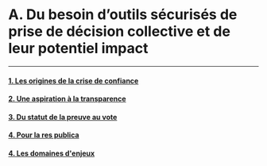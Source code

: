  # A. Du besoin d’outils sécurisés de prise de décision collective et de leur potentiel impact
 ---
#### [1. Les origines de la crise de confiance](../parts/tools_and_impact/crise_confiance.md) 
#### [2. Une aspiration à la transparence](../parts/tools_and_impact/aspiration_transparence.md) 
#### [3. Du statut de la preuve au vote](../parts/tools_and_impact/preuve_vote.md) 
#### [4. Pour la res publica](../parts/tools_and_impact/res_publica.md)
#### [4. Les domaines d'enjeux](../parts/tools_and_impact/areas_of_concern.md)
